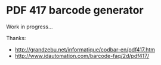 PDF 417 barcode generator
=========================

Work in progress...

Thanks:

* http://grandzebu.net/informatique/codbar-en/pdf417.htm
* http://www.idautomation.com/barcode-faq/2d/pdf417/
